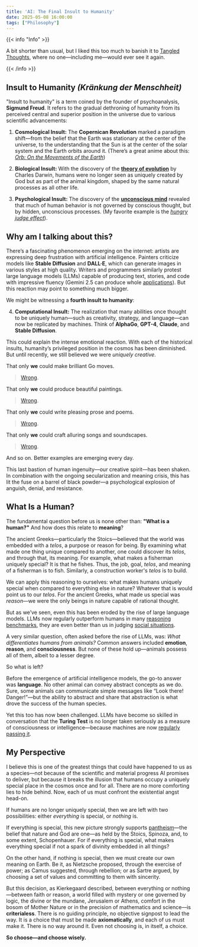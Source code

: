 ```yaml
---
title: 'AI: The Final Insult to Humanity'
date: 2025-05-08 16:00:00
tags: ["Philosophy"]
---
```


{{< info "Info" >}}

A bit shorter than usual, but I liked this too much to banish it to [Tangled Thoughts](/tangled_thoughts/), where no one—including me—would ever see it again.

{{< /info >}}


## Insult to Humanity *(Kränkung der Menschheit)*

"Insult to humanity" is a term coined by the founder of psychoanalysis, **Sigmund Freud**. It refers to the gradual dethroning of humanity from its perceived central and superior position in the universe due to various scientific advancements:

1. **Cosmological Insult:** The **Copernican Revolution** marked a paradigm shift—from the belief that the Earth was stationary at the center of the universe, to the understanding that the Sun is at the center of the solar system and the Earth orbits around it. (There’s a great anime about this: [*Orb: On the Movements of the Earth*](https://en.wikipedia.org/wiki/Orb:_On_the_Movements_of_the_Earth))

2. **Biological Insult:** With the discovery of the [**theory of evolution**](https://en.wikipedia.org/wiki/Evolution) by Charles Darwin, humans were no longer seen as uniquely created by God but as part of the animal kingdom, shaped by the same natural processes as all other life.

3. **Psychological Insult:** The discovery of the [**unconscious mind**](https://en.wikipedia.org/wiki/Unconscious_mind) revealed that much of human behavior is not governed by conscious thought, but by hidden, unconscious processes. (My favorite example is the [*hungry judge effect*](https://en.wikipedia.org/wiki/Hungry_judge_effect)).


## Why am I talking about this?

There’s a fascinating phenomenon emerging on the internet: artists are expressing deep frustration with artificial intelligence. Painters criticize models like **Stable Diffusion** and **DALL·E**, which can generate images in various styles at high quality. Writers and programmers similarly protest large language models (LLMs) capable of producing text, stories, and code with impressive fluency (Gemini 2.5 can produce whole [applications](https://youtu.be/K0h_PS_1XiE?si=wNMGCi7z5Q3hzaqU)). But this reaction may point to something much bigger.

We might be witnessing a **fourth insult to humanity**:

4. **Computational Insult:** The realization that many abilities once thought to be uniquely human—such as creativity, strategy, and language—can now be replicated by machines. Think of **AlphaGo**, **GPT-4**, **Claude**, and **Stable Diffusion**.


This could explain the intense emotional reaction. With each of the historical insults, humanity’s privileged position in the cosmos has been diminished. But until recently, we still believed we were *uniquely creative*. 

That only **we** could make brilliant Go moves.

> [Wrong](https://scilogs.spektrum.de/hlf/beyond-the-ai-paradox-are-machines-capable-of-genuine-creativity/).

That only **we** could produce beautiful paintings.

> [Wrong](https://www.nytimes.com/2022/09/02/technology/ai-artificial-intelligence-artists.html).

That only **we** could write pleasing prose and poems.

> [Wrong](https://edition.cnn.com/2024/01/19/style/rie-kudan-akutagawa-prize-chatgpt/index.html).

That only **we** could craft alluring songs and soundscapes.

> [Wrong](https://decrypt.co/304164/beatles-win-first-grammy-awarded-ai-song).

And so on. Better examples are emerging every day.

This last bastion of human ingenuity—our creative spirit—has been shaken. In combination with the ongoing secularization and meaning crisis, this has lit the fuse on a barrel of black powder—a psychological explosion of anguish, denial, and resistance.


## What Is a Human?

The fundamental question before us is none other than: **"What is a human?"** And how does this relate to **meaning**?

The ancient Greeks—particularly the Stoics—believed that the world was embedded with a *telos*, a purpose or reason for being. By examining what made one thing unique compared to another, one could discover its *telos*, and through that, its meaning. For example, what makes a fisherman uniquely special? It is that he fishes. Thus, the job, goal, *telos*, and meaning of a fisherman is to fish. Similarly, a construction worker's *telos* is to build.

We can apply this reasoning to ourselves: what makes humans uniquely special when compared to everything else in nature? Whatever that is would point us to our *telos*. For the ancient Greeks, what made us special was *reason*—we were the only beings in nature capable of rational thought.

But as we’ve seen, even this has been eroded by the rise of large language models. LLMs now regularly outperform humans in many [reasoning benchmarks](https://ai.meta.com/blog/meta-llama-3/), they are even better than us in judging [social situations](https://www.nature.com/articles/s41598-024-79048-0).

A very similar question, often asked before the rise of LLMs, was: *What differentiates humans from animals?* Common answers included **emotion**, **reason**, and **consciousness**. But none of these hold up—animals possess all of them, albeit to a lesser degree.

So what is left?

Before the emergence of artificial intelligence models, the go-to answer was **language**. No other animal can convey abstract concepts as we do. Sure, some animals can communicate simple messages like “Look there! Danger!”—but the ability to abstract and share that abstraction is what drove the success of the human species.

Yet this too has now been challenged. LLMs have become so skilled in conversation that the **Turing Test** is no longer taken seriously as a measure of consciousness or intelligence—because machines are now [regularly passing it](https://arxiv.org/abs/2503.23674).


## My Perspective


I believe this is one of the greatest things that could have happened to us as a species—not because of the scientific and material progress AI promises to deliver, but because it breaks the illusion that humans occupy a uniquely special place in the cosmos once and for all. There are no more comforting lies to hide behind. Now, each of us must confront the existential angst head-on.

If humans are no longer uniquely special, then we are left with two possibilities: either *everything* is special, or *nothing* is.

If everything is special, this new picture strongly supports [pantheism](https://en.wikipedia.org/wiki/Pantheism)—the belief that nature and God are one—as held by the Stoics, Spinoza, and, to some extent, Schopenhauer. For if everything is special, what makes everything special if not a spark of divinity embedded in all things?

On the other hand, if nothing is special, then we must create our own meaning on Earth. Be it, as Nietzsche proposed, through the exercise of power; as Camus suggested, through rebellion; or as Sartre argued, by choosing a set of values and committing to them with sincerity.

But this decision, as Kierkegaard described, between everything or nothing—between faith or reason, a world filled with mystery or one governed by logic, the divine or the mundane, Jerusalem or Athens, comfort in the bosom of Mother Nature or in the precision of mathematics and science—is **criterialess**. There is no guiding principle, no objective signpost to lead the way. It is a choice that must be made **axiomatically**, and each of us must make it. There is no way around it. Even not choosing is, in itself, a choice.

**So choose—and choose wisely.**


